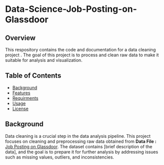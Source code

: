 # Data-Science-Job-Posting-on-Glassdoor

## Overview
This respository contains the code and documentation for a data cleaning project . The goal of this project is to process and clean raw data to make it suitable for analysis and visualization.

## Table of Contents
- [Background](#background)
- [Features](#features)
- [Requirments](#requirements)
- [Usage](#usage)
- [License](#license)



## Background
Data cleaning is a crucial step in the data analysis pipeline. This project focuses on cleaning and preprocessing raw data obtained from **Data File :**[ Job Posting on Glassdoor](https://github.com/AbdallahOdeh2/Data-Science-Job-Posting-on-Glassdoor/blob/9e979937162c74817f1522be1cad2a592d1bc18f/Uncleaned_DS_jobs.csv). The dataset contains [brief description of the data], and the goal is to prepare it for further analysis by addressing issues such as missing values, outliers, and inconsistencies.


  
